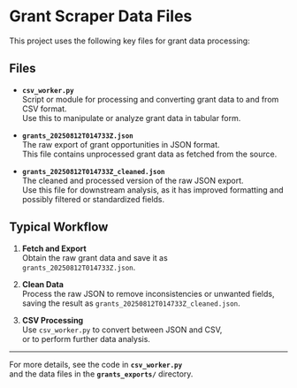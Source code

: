 # Grant Scraper Data Files

This project uses the following key files for grant data processing:

## Files

- **`csv_worker.py`**  
  Script or module for processing and converting grant data to and from CSV format.  
  Use this to manipulate or analyze grant data in tabular form.

- **`grants_20250812T014733Z.json`**  
  The raw export of grant opportunities in JSON format.  
  This file contains unprocessed grant data as fetched from the source.

- **`grants_20250812T014733Z_cleaned.json`**  
  The cleaned and processed version of the raw JSON export.  
  Use this file for downstream analysis, as it has improved formatting and possibly filtered or standardized fields.

## Typical Workflow

1. **Fetch and Export**  
   Obtain the raw grant data and save it as  
   `grants_20250812T014733Z.json`.

2. **Clean Data**  
   Process the raw JSON to remove inconsistencies or unwanted fields,  
   saving the result as `grants_20250812T014733Z_cleaned.json`.

3. **CSV Processing**  
   Use `csv_worker.py` to convert between JSON and CSV,  
   or to perform further data analysis.

---

For more details, see the code in **`csv_worker.py`**  
and the data files in the **`grants_exports/`** directory.
